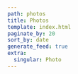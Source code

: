 ```yaml
---
path: photos
title: Photos
template: index.html
paginate_by: 20
sort_by: date
generate_feed: true
extra:
  singular: Photo
---
```

